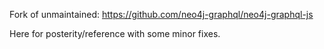 Fork of unmaintained: https://github.com/neo4j-graphql/neo4j-graphql-js

Here for posterity/reference with some minor fixes.
